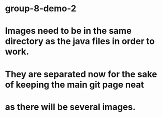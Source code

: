 # group-8-demo-2

# Images need to be in the same directory as the java files in order to work.
# They are separated now for the sake of keeping the main git page neat
# as there will be several images.
